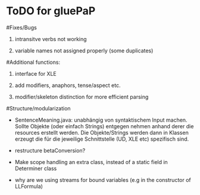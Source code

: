 # ToDO for gluePaP

#Fixes/Bugs

1. intransitve verbs not working

2. variable names not assigned properly (some duplicates)


#Additional functions:

1. interface for XLE

2. add modifiers, anaphors, tense/aspect etc.

3. modifier/skeleton distinction for more efficient parsing

#Structure/modularization

- SentenceMeaning.java: unabhängig von syntaktischem Input machen. Sollte Objekte  (oder einfach Strings) entgegen nehmen anhand derer die resources erstellt werden. Die Objekte/Strings werden dann in Klassen erzeugt die für die jeweilige Schnittstelle (UD, XLE etc) spezifisch sind.

- restructure betaConversion?

- Make scope handling an extra class, instead of a static field in Determiner class

- why are we using streams for bound variables (e.g in the constructor of LLFormula)